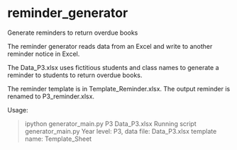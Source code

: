 # reminder_generator
Generate reminders to return overdue books

The reminder generator reads data from an Excel and write to another reminder notice in Excel.

The Data_P3.xlsx uses fictitious students and class names to generate a reminder to students to return overdue books.

The reminder template is in Template_Reminder.xlsx.  The output reminder is renamed to P3_reminder.xlsx.

Usage:
> ipython generator_main.py P3 Data_P3.xlsx
Running script  generator_main.py
Year level: P3, data file: Data_P3.xlsx
template name: Template_Sheet
